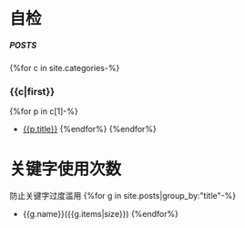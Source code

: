 # 自检
##### POSTS
{%for c in site.categories-%}
### {{c|first}}
{%for p in c[1]-%}
- [{{p.title}}]({{p.url|relative_url}})
{%endfor%}
{%endfor%}

# 关键字使用次数
防止关键字过度滥用
{%for g in site.posts|group_by:"title"-%}
- {{g.name}}({{g.items|size}})
{%endfor%}
